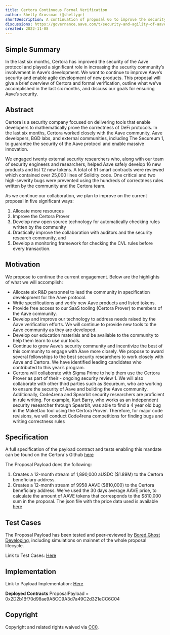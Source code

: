 ```yaml
---
title: Certora Continuous Formal Verification
author: Shelly Grossman (@shellygr)
shortDescription: A continuation of proposal 66 to improve the security of smart contracts built on top of Aave using a combination of formal verification and manual code review. 
discussions: https://governance.aave.com/t/security-and-agility-of-aave-smart-contracts-via-continuous-formal-verification/10181
created: 2022-11-08
---
```


## Simple Summary

In the last six months, Certora has improved the security of the Aave protocol and played a significant role in increasing the security community’s involvement in Aave’s development. We want to continue to improve Aave’s security and enable agile development of new products. This proposal will give a brief overview of Certora and formal verification, outline what we’ve accomplished in the last six months, and discuss our goals for ensuring Aave’s security.

## Abstract

Certora is a security company focused on delivering tools that enable developers to mathematically prove the correctness of DeFi protocols. In the last six months, Certora worked closely with the Aave community, Aave developers, BGD labs, and external communities, including The Secureum 1, to guarantee the security of the Aave protocol and enable massive innovation.

We engaged twenty external security researchers who, along with our team of security engineers and researchers, helped Aave safely develop 16 new products and list 12 new tokens. A total of 51 smart contracts were reviewed which contained over 25,000 lines of Solidity code. One critical and two high-severity bugs were prevented using the hundreds of correctness rules written by the community and the Certora team.

As we continue our collaboration, we plan to improve on the current proposal in five significant ways: 
1. Allocate more resources
2. Improve the Certora Prover
3. Develop new open source technology for automatically checking rules written by the community 
4. Drastically improve the collaboration with auditors and the security research community, and 
5. Develop a monitoring framework for checking the CVL rules before every transaction.

## Motivation

We propose to continue the current engagement. Below are the highlights of what we will accomplish:

- Allocate six R&D personnel to lead the community in specification development for the Aave protocol.
- Write specifications and verify new Aave products and listed tokens.
- Provide free access to our SaaS tooling (Certora Prover) to members of the Aave community.
- Develop and improve our technology to address needs raised by the Aave verification efforts. We will continue to provide new tools to the Aave community as they are developed.
- Develop our education materials and be available to the community to help them learn to use our tools.
- Continue to grow Aave’s security community and incentivize the best of this community to engage with Aave more closely. We propose to award several fellowships to the best security researchers to work closely with Aave and Certora. We have identified leading candidates who contributed to this year’s program.
- Certora will collaborate with Sigma Prime to help them use the Certora Prover as part of their - ongoing security review 1. We will also collaborate with other third parties such as Secureum, who are working to ensure the security of Aave and building the Aave community. Additionally, Code4rena and Spearbit security researchers are proficient in rule writing. For example, Kurt Barry, who works as an independent security researcher through Spearbit, was able to find a 4 year old bug in the MakeDao tool using the Certora Prover. Therefore, for major code revisions, we will conduct Code4rena competitions for finding bugs and writing correctness rules

## Specification

A full specification of the payload contract and tests enabling this mandate can be found on the Certora's Github [here](https://github.com/Certora/aave-certora-nov22-proposal)

The Proposal Payload does the following:
1. Creates a 12-month stream of 1,890,000 aUSDC ($1.89M) to the Certora beneficiary address.
2. Creates a 12-month stream of 9958 AAVE ($810,000) to the Certora beneficiary address.
We've used the 30 days average AAVE price, to calculate the amount of AAVE tokens that corresponds to the $810,000 sum in the proposal. The json file with the price data used is available 
[here](https://github.com/Certora/aave-certora-nov22-proposal/blob/main/data/aave-30d-price-coingecko.json)


## Test Cases

The Proposal Payload has been tested and peer-reviewed by [Bored Ghost Developing](https://twitter.com/bgdlabs), including simulations on mainnet of the whole proposal lifecycle.

Link to Test Cases: [Here](https://github.com/Certora/aave-certora-nov22-proposal/tree/main/src/test)

## Implementation

Link to Payload Implementation: [Here](https://github.com/Certora/aave-certora-nov22-proposal/blob/main/src/ProposalPayload.sol)

**Deployed Contracts** ProposalPayload = 0x2D2b1Bf70d98ae9A8CC9A3d7a49C2d321eCC6C04

## Copyright

Copyright and related rights waived via [CC0](https://creativecommons.org/publicdomain/zero/1.0/).
